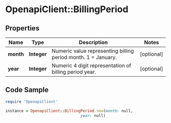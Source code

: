 # OpenapiClient::BillingPeriod

## Properties

Name | Type | Description | Notes
------------ | ------------- | ------------- | -------------
**month** | **Integer** | Numeric value representing billing period month.  1 &#x3D; January. | [optional] 
**year** | **Integer** | Numeric 4 digit representation of billing period year. | [optional] 

## Code Sample

```ruby
require 'OpenapiClient'

instance = OpenapiClient::BillingPeriod.new(month: null,
                                 year: null)
```


